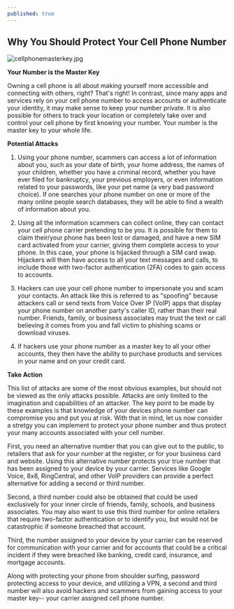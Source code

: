 ```yaml
---
published: true
---
```

## Why You Should Protect Your Cell Phone Number

![cellphonemasterkey.jpg]({{site.baseurl}}/_posts/cellphonemasterkey.jpg)


**Your Number is the Master Key**

Owning a cell phone is all about making yourself more accessible and connecting with others, right? That's right! In contrast, since many apps and services rely on your cell phone number to access accounts or authenticate your identity, it may make sense to keep your number private. It is also possible for others to track your location or completely take over and control your cell phone by first knowing your number. Your number is the master key to your whole life. 

**Potential Attacks**

1) Using your phone number, scammers can access a lot of information about you, such as your date of birth, your home address, the names of your children, whether you have a criminal record, whether you have ever filed for bankruptcy, your previous employers, or even information related to your passwords, like your pet name (a very bad password choice). If one searches your phone number on one or more of the many online people search databases, they will be able to find a wealth of information about you. 

2) Using all the information scammers can collect online, they can contact your cell phone carrier pretending to be you. It is possible for them to claim their/your phone has been lost or damaged, and have a new SIM card activated from your carrier, giving them complete access to your phone. In this case, your phone is hijacked through a SIM card swap. Hijackers will then have access to all your text messages and calls, to include those with two-factor authentication (2FA) codes to gain access to accounts. 

3) Hackers can use your cell phone number to impersonate you and scam your contacts. An attack like this is referred to as "spoofing" because attackers call or send texts from Voice Over IP (VoIP) apps that display your phone number on another party's caller ID, rather than their real number. Friends, family, or business associates may trust the text or call believing it comes from you and fall victim to phishing scams or download viruses.

4) If hackers use your phone number as a master key to all your other accounts, they then have the ability to purchase products and services in your name and on your credit card.

**Take Action**

This list of attacks are some of the most obvious examples, but should not be viewed as the only attacks possible. Attacks are only limited to the imagination and capabilities of an attacker. The key point to be made by these examples is that knowledge of your devices phone number can compromise you and put you at risk. With that in mind, let us now consider a stretgy you can implement to protect your phone number and thus protect your many accounts associated with your cell number. 

First, you need an alternative number that you can give out to the public, to retailers that ask for your number at the register, or for your business card and website. Using this alternative number protects your true number that has been assigned to your device by your carrier. Services like Google Voice, 8x8, RingCentral, and other VoIP providers can provide a perfect alternative for adding a second or third number.

Second, a third number could also be obtained that could be used exclusively for your inner circle of friends, family, schools, and business associates. You may also want to use this third number for online retailers that require two-factor authentication or to identify you, but would not be catastrophic if someone breached that account. 

Third, the number assigned to your device by your carrier can be reserved for communication with your carrier and for accounts that could be a critical incident if they were breached like banking, credit card, insurance, and mortgage accounts. 

Along with protecting your phone from shoulder surfing, password protecting access to your device, and utilizing a VPN, a second and third number will also avoid hackers and scammers from gaining access to your master key-- your carrier assigned cell phone number.
